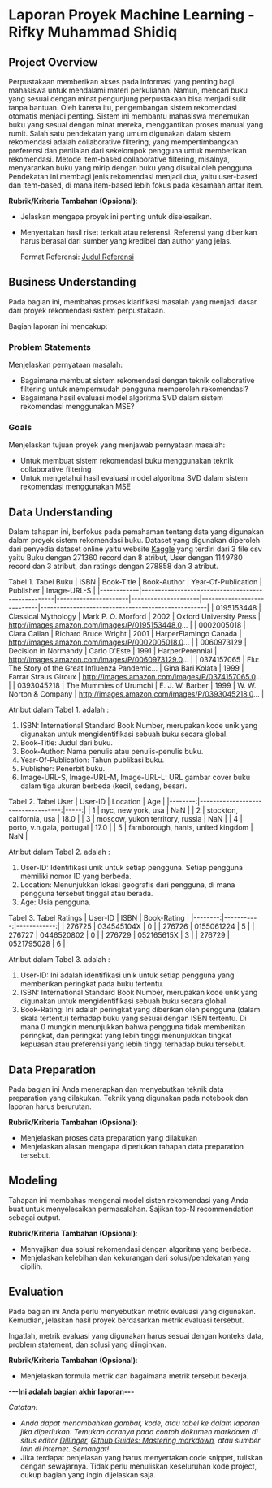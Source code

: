 # Laporan Proyek Machine Learning - Rifky Muhammad Shidiq

## Project Overview

Perpustakaan memberikan akses pada informasi yang penting bagi mahasiswa untuk mendalami materi perkuliahan. Namun, mencari buku yang sesuai dengan minat pengunjung perpustakaan bisa menjadi sulit tanpa bantuan. Oleh karena itu, pengembangan sistem rekomendasi otomatis menjadi penting. Sistem ini membantu mahasiswa menemukan buku yang sesuai dengan minat mereka, menggantikan proses manual yang rumit. Salah satu pendekatan yang umum digunakan dalam sistem rekomendasi adalah collaborative filtering, yang mempertimbangkan preferensi dan penilaian dari sekelompok pengguna untuk memberikan rekomendasi. Metode item-based collaborative filtering, misalnya, menyarankan buku yang mirip dengan buku yang disukai oleh pengguna. Pendekatan ini membagi jenis rekomendasi menjadi dua, yaitu user-based dan item-based, di mana item-based lebih fokus pada kesamaan antar item.


  



**Rubrik/Kriteria Tambahan (Opsional)**:
- Jelaskan mengapa proyek ini penting untuk diselesaikan.
- Menyertakan hasil riset terkait atau referensi. Referensi yang diberikan harus berasal dari sumber yang kredibel dan author yang jelas.
  
  Format Referensi: [Judul Referensi](https://scholar.google.com/) 

## Business Understanding

Pada bagian ini, membahas proses klarifikasi masalah yang menjadi dasar dari proyek rekomendasi sistem perpustakaan.

Bagian laporan ini mencakup:

### Problem Statements

Menjelaskan pernyataan masalah:
- Bagaimana membuat sistem rekomendasi dengan teknik collaborative filtering untuk mempermudah pengguna memperoleh rekomendasi?
- Bagaimana hasil evaluasi model algoritma SVD dalam sistem rekomendasi menggunakan MSE?

### Goals

Menjelaskan tujuan proyek yang menjawab pernyataan masalah:
- Untuk membuat sistem rekomendasi buku menggunakan teknik collaborative filtering
- Untuk mengetahui hasil evaluasi model algoritma SVD dalam sistem rekomendasi menggunakan MSE



## Data Understanding
Dalam tahapan ini, berfokus pada pemahaman tentang data yang digunakan dalam proyek sistem rekomendasi buku. Dataset yang digunakan diperoleh dari penyedia dataset online yaitu website [Kaggle](https://www.kaggle.com/datasets/arashnic/book-recommendation-dataset/) yang terdiri dari 3 file csv yaitu Buku dengan 271360 record dan 8 atribut, User dengan 1149780 record dan 3 atribut, dan ratings dengan 278858 dan 3 atribut.

Tabel 1. Tabel Buku
| ISBN       | Book-Title                                        | Book-Author          | Year-Of-Publication | Publisher                  | Image-URL-S                                       |
|------------|---------------------------------------------------|----------------------|---------------------|----------------------------|---------------------------------------------------|
| 0195153448 | Classical Mythology                               | Mark P. O. Morford   | 2002                | Oxford University Press    | http://images.amazon.com/images/P/0195153448.0... |
| 0002005018 | Clara Callan                                      | Richard Bruce Wright | 2001                | HarperFlamingo Canada      | http://images.amazon.com/images/P/0002005018.0... |
| 0060973129 | Decision in Normandy                              | Carlo D'Este         | 1991                | HarperPerennial            | http://images.amazon.com/images/P/0060973129.0... |
| 0374157065 | Flu: The Story of the Great Influenza Pandemic... | Gina Bari Kolata     | 1999                | Farrar Straus Giroux       | http://images.amazon.com/images/P/0374157065.0... |
| 0393045218 | The Mummies of Urumchi                            | E. J. W. Barber      | 1999                | W. W. Norton &amp; Company | http://images.amazon.com/images/P/0393045218.0... |

Atribut dalam Tabel 1. adalah :

1. ISBN: International Standard Book Number, merupakan kode unik yang digunakan untuk mengidentifikasi sebuah buku secara global.
2. Book-Title: Judul dari buku.
3. Book-Author: Nama penulis atau penulis-penulis buku.
4. Year-Of-Publication: Tahun publikasi buku.
5. Publisher: Penerbit buku.
6. Image-URL-S, Image-URL-M, Image-URL-L: URL gambar cover buku dalam tiga ukuran berbeda (kecil, sedang, besar).

Tabel 2. Tabel User
| User-ID |                           Location |  Age |
|--------:|-----------------------------------:|-----:|
|       1 |                 nyc, new york, usa |  NaN |
|       2 |          stockton, california, usa | 18.0 |
|       3 |    moscow, yukon territory, russia |  NaN |
|       4 |          porto, v.n.gaia, portugal | 17.0 |
|       5 | farnborough, hants, united kingdom |  NaN |

Atribut dalam Tabel 2. adalah :

1. User-ID: Identifikasi unik untuk setiap pengguna. Setiap pengguna memiliki nomor ID yang berbeda.
2. Location: Menunjukkan lokasi geografis dari pengguna, di mana pengguna tersebut tinggal atau berada. 
3. Age: Usia pengguna. 

Tabel 3. Tabel Ratings
| User-ID |       ISBN | Book-Rating |
|--------:|-----------:|------------:|
|  276725 | 034545104X |           0 |
|  276726 | 0155061224 |           5 |
|  276727 | 0446520802 |           0 |
|  276729 | 052165615X |           3 |
|  276729 | 0521795028 |           6 |

Atribut dalam Tabel 3. adalah :

1. User-ID: Ini adalah identifikasi unik untuk setiap pengguna yang memberikan peringkat pada buku tertentu.
2. ISBN: International Standard Book Number, merupakan kode unik yang digunakan untuk mengidentifikasi sebuah buku secara global.
3. Book-Rating: Ini adalah peringkat yang diberikan oleh pengguna (dalam skala tertentu) terhadap buku yang sesuai dengan ISBN tertentu. Di mana 0 mungkin menunjukkan bahwa pengguna tidak memberikan peringkat, dan peringkat yang lebih tinggi menunjukkan tingkat kepuasan atau preferensi yang lebih tinggi terhadap buku tersebut.


## Data Preparation
Pada bagian ini Anda menerapkan dan menyebutkan teknik data preparation yang dilakukan. Teknik yang digunakan pada notebook dan laporan harus berurutan.

**Rubrik/Kriteria Tambahan (Opsional)**: 
- Menjelaskan proses data preparation yang dilakukan
- Menjelaskan alasan mengapa diperlukan tahapan data preparation tersebut.

## Modeling
Tahapan ini membahas mengenai model sisten rekomendasi yang Anda buat untuk menyelesaikan permasalahan. Sajikan top-N recommendation sebagai output.

**Rubrik/Kriteria Tambahan (Opsional)**: 
- Menyajikan dua solusi rekomendasi dengan algoritma yang berbeda.
- Menjelaskan kelebihan dan kekurangan dari solusi/pendekatan yang dipilih.

## Evaluation
Pada bagian ini Anda perlu menyebutkan metrik evaluasi yang digunakan. Kemudian, jelaskan hasil proyek berdasarkan metrik evaluasi tersebut.

Ingatlah, metrik evaluasi yang digunakan harus sesuai dengan konteks data, problem statement, dan solusi yang diinginkan.

**Rubrik/Kriteria Tambahan (Opsional)**: 
- Menjelaskan formula metrik dan bagaimana metrik tersebut bekerja.

**---Ini adalah bagian akhir laporan---**

_Catatan:_
- _Anda dapat menambahkan gambar, kode, atau tabel ke dalam laporan jika diperlukan. Temukan caranya pada contoh dokumen markdown di situs editor [Dillinger](https://dillinger.io/), [Github Guides: Mastering markdown](https://guides.github.com/features/mastering-markdown/), atau sumber lain di internet. Semangat!_
- Jika terdapat penjelasan yang harus menyertakan code snippet, tuliskan dengan sewajarnya. Tidak perlu menuliskan keseluruhan kode project, cukup bagian yang ingin dijelaskan saja.
